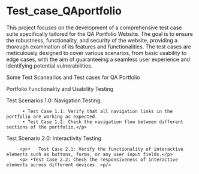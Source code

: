 # Test_case_QAportfolio
<p>This project focuses on the development of a comprehensive test case suite specifically tailored for the QA Portfolio Website. 
The goal is to ensure the robustness, functionality, and security of the website, providing a thorough examination of its features and functionalities.
The test cases are meticulously designed to cover various scenarios, from basic usability to edge cases, with the aim of guaranteeing
a seamless user experience and identifying potential vulnerabilities.
</p>
<p> Some Test Scanearios and Test cases for QA Portfolio</p>
<p>
  
   <p>Portfolio Functionality and Usability Testing </p>
   <p>Test Scenarios 1.0: Navigation Testing:

          •	Test Case 1.1: Verify that all navigation links in the portfolio are working as expected
          •	Test Case 1.2: Check the navigation flow between different sections of the portfolio.</p>
          
         

 
 <h> Test Scenario 2.0:  Interactivity Testing</h>
     	
         <p>•	Test Case 2.1: Verify the functionality of interactive elements such as buttons, forms, or any user input fields.</p>
         <p> •Test Case 2.2: Check the responsiveness of interactive elements across different devices. <p/>
     
     
